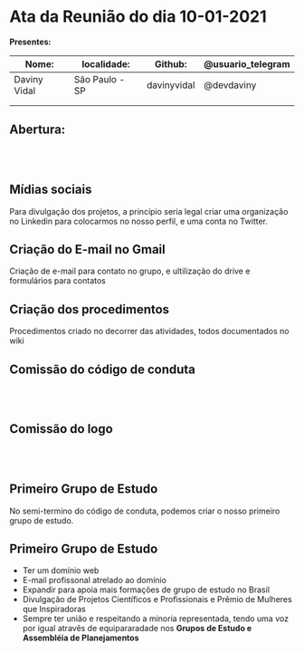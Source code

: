 # Ata da Reunião do dia 10-01-2021

**Presentes:**

|Nome:  |localidade:   |Github:   |@usuario_telegram  | 
|---|---|---|---|
|Daviny Vidal   |São Paulo - SP   |davinyvidal   |@devdaviny   |
|   |   |   |   |
|   |   |   |   |


## Abertura:

<BR><BR>

## Mídias sociais

Para divulgação dos projetos, a princípio seria legal criar uma organização no Linkedin para colocarmos no nosso perfil, e uma conta no Twitter.
  
## Criação do E-mail no Gmail

Criação de e-mail para contato no grupo, e ultilização do drive e formulários para contatos
  
## Criação dos procedimentos

Procedimentos criado no decorrer das atividades, todos documentados no wiki

## Comissão do código de conduta

<BR><BR>

## Comissão do logo

<BR><BR>

## Primeiro Grupo de Estudo

No semi-termino do código de conduta, podemos criar o nosso primeiro grupo de estudo.

## Primeiro Grupo de Estudo

- Ter um domínio web
- E-mail profissonal atrelado ao domínio
- Expandir para apoia mais formações de grupo de estudo no Brasil
- Divulgação de Projetos Científicos e Profissionais e Prêmio de Mulheres que Inspiradoras
- Sempre ter união e respeitando a minoria representada, tendo uma voz por igual atravês de equipararadade nos **Grupos de Estudo e Assembléia de Planejamentos**
